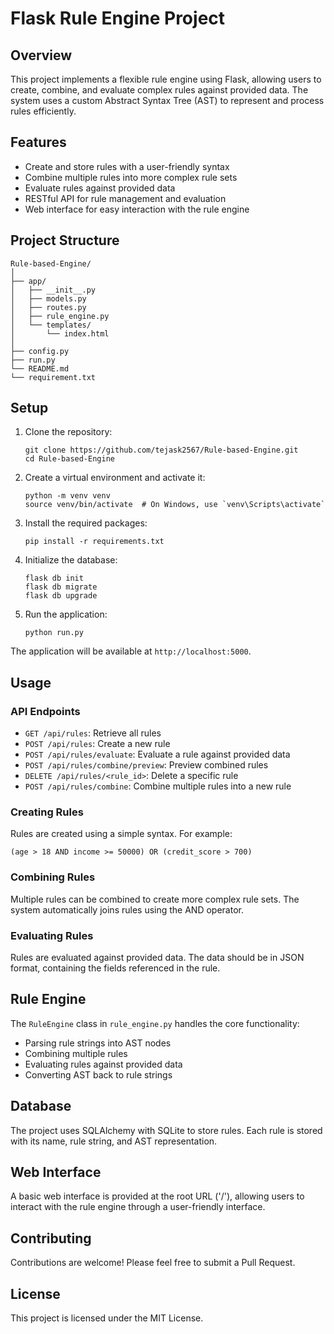 # Flask Rule Engine Project

## Overview

This project implements a flexible rule engine using Flask, allowing users to create, combine, and evaluate complex rules against provided data. The system uses a custom Abstract Syntax Tree (AST) to represent and process rules efficiently.

## Features

- Create and store rules with a user-friendly syntax
- Combine multiple rules into more complex rule sets
- Evaluate rules against provided data
- RESTful API for rule management and evaluation
- Web interface for easy interaction with the rule engine

## Project Structure

```
Rule-based-Engine/
│
├── app/
│   ├── __init__.py
│   ├── models.py
│   ├── routes.py
│   ├── rule_engine.py
│   └── templates/
│       └── index.html
│
├── config.py
├── run.py
└── README.md
└── requirement.txt
```

## Setup

1. Clone the repository:
   ```
   git clone https://github.com/tejask2567/Rule-based-Engine.git
   cd Rule-based-Engine
   ```

2. Create a virtual environment and activate it:
   ```
   python -m venv venv
   source venv/bin/activate  # On Windows, use `venv\Scripts\activate`
   ```

3. Install the required packages:
   ```
   pip install -r requirements.txt
   ```

4. Initialize the database:
   ```
   flask db init
   flask db migrate
   flask db upgrade
   ```

5. Run the application:
   ```
   python run.py
   ```

The application will be available at `http://localhost:5000`.

## Usage

### API Endpoints

- `GET /api/rules`: Retrieve all rules
- `POST /api/rules`: Create a new rule
- `POST /api/rules/evaluate`: Evaluate a rule against provided data
- `POST /api/rules/combine/preview`: Preview combined rules
- `DELETE /api/rules/<rule_id>`: Delete a specific rule
- `POST /api/rules/combine`: Combine multiple rules into a new rule

### Creating Rules

Rules are created using a simple syntax. For example:

```
(age > 18 AND income >= 50000) OR (credit_score > 700)
```

### Combining Rules

Multiple rules can be combined to create more complex rule sets. The system automatically joins rules using the AND operator.

### Evaluating Rules

Rules are evaluated against provided data. The data should be in JSON format, containing the fields referenced in the rule.

## Rule Engine

The `RuleEngine` class in `rule_engine.py` handles the core functionality:

- Parsing rule strings into AST nodes
- Combining multiple rules
- Evaluating rules against provided data
- Converting AST back to rule strings

## Database

The project uses SQLAlchemy with SQLite to store rules. Each rule is stored with its name, rule string, and AST representation.

## Web Interface

A basic web interface is provided at the root URL ('/'), allowing users to interact with the rule engine through a user-friendly interface.

## Contributing

Contributions are welcome! Please feel free to submit a Pull Request.

## License

This project is licensed under the MIT License.
